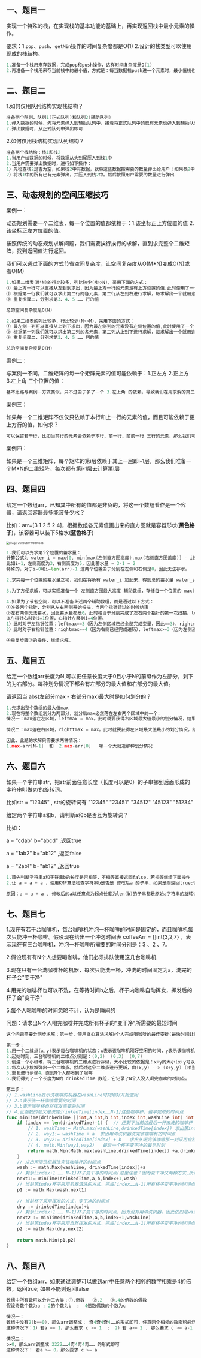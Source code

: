 ## 一、题目一

实现一个特殊的栈，在实现栈的基本功能的基础上，再实现返回栈中最小元素的操作。

要求：1.`pop`、`push`、`getMin`操作的时间复杂度都是O(1)   2.设计的栈类型可以使用现成的栈结构。

```go
1.准备一个栈用来存数据，完成pop和push操作，这样时间复杂度是O(1)
2.再准备一个栈用来存当前栈中的最小值，方式是：每当数据栈push进一个元素时，最小值栈也要push进一个元素，这个元素需要是 min(当前push到数据栈的元素与最小值栈栈顶之间的最小值) ; 每当数据栈pop出一个元素时，最小值栈也要pop出一个元素。这样以来，利用最小值栈可以实现getMin的时间复杂度为O(1)
```

## 二、题目二

1.如何仅用队列结构实现栈结构？

```go
准备两个队列，队列1(正式队列)和队列2(辅助队列)
1.弹入数据的时候，先将元素弹入到辅助队列中，接着将正式队列中的已有元素也弹入到辅助队列中，最后将辅助队列中的元素全部弹出并弹入到正式队列中
2.弹出数据时，从正式队列中弹出即可
```

2.如何仅用栈结构实现队列结构？

```go
准备两个栈结构：栈1和栈2
1.当用户给数据的时候，将数据从头到尾压入到栈1中
2.当用户需要弹出数据时，进行如下操作：
1）先检查栈2是否为空，如果栈2中有数据，就将这些数据按需要的数量弹出给用户；如果栈2中没有数据，进行下面第2）步
2）将栈1中的所有已有元素弹出，并压入到栈2中。然后按照用户需要的数量进行弹出
```



## 三、动态规划的空间压缩技巧

案例一：

动态规划需要一个二维表，每一个位置的值都依赖于：1.该坐标正上方位置的值   2.该坐标正左方位置的值。

按照传统的动态规划求解问题，我们需要挨行挨行的求解，直到求完整个二维矩阵，找到返回值进行返回。

我们可以通过下面的方式节省空间复杂度，让空间复杂度从O(M*N)变成O(N)或者O(M)

```go
1.如果二维表(M*N)的行比较多，列比较少(M>>N)，采用下面的方式：
① 最上方一行可以直接从左到到求出，因为最上方一行的元素没有上方位置的值,此时使用了一个长度为N的数组
② 根据第一行我们就可以求出第二行的各元素，第二行从左到右进行求解，每求解出一个就用这个新值更新N数组对应位置的值，完成后，N数组存储的就是矩阵第二行元素的值
③ 重复步骤二，分别求第3、4、5 …… 行的值

总的空间复杂度是O(N)

2.如果二维表的列比较多，行比较少(N>>M)，采用下面的方式：
① 最左侧一列可以直接从上到下求出，因为最左侧列的元素没有左侧位置的值,此时使用了一个长度为M的数组
② 根据第一列我们就可以求出第二列的各元素，第二列从上到下进行求解，每求解出一个就用这个新值更新M数组对应位置的值，完成后，M数组存储的就是矩阵第二列元素的值
③ 重复步骤二，分别求第3、4、5 …… 列的值

总的空间复杂度是O(M)

```

案例二：

与案例一不同，二维矩阵的每一个矩阵元素的值可能依赖于：1.正左方  2.正上方  3.左上角  三个位置的值：

```go
基本思路与案例一方式类似，只不过由于多了一个 3.左上角 的依赖，导致我们在用求解的第二行去更新N数组时，还需要额外用一个临时变量去保存第一行上一次的值（保留作为左上角的值）
```

案例三：

如果每一个二维矩阵不仅仅只依赖于本行和上一行的元素的值，而且可能依赖于更上方行的值，如何求？

```go
可以保留若干行，比如当前行的元素会依赖于本行、前一行、前前一行 三行的元素，那么我们可以每次使用三行即3*N大小的数组，每次遍历完当前行，都用当前第2行去替换第1行、第1行去替换第0行，空出来的第2行用来求解新的一行。
```

案例四：

如果是一个三维矩阵，每个矩阵的第i层依赖于其上一层即i-1层，那么我们准备一个M*N的二维矩阵，每次都有第i-1层去计算第i层



## 四、题目四

给定一个数组arr，已知其中所有的值都是非负的，将这一个数组看作是一个容器，请返回容器最多能装多少水？

比如：arr=[3 1 2 5 2 4]，根据数组各元素值画出来的直方图就是容器形状(**黑色格子**)，该容器可以装下5格水(**蓝色格子**)

<img src="lesson5.assets/image-20230617193816585.png" alt="image-20230617193816585" style="zoom:50%;" />

```go
1.我们可以先求第i个位置的蓄水量：
计算公式为 water_i = max{0, min[max(左侧直方图高度),max(右侧直方图盖度)] - i位置直方图高度}
比如i=1，左侧高度为3，右侧高度为5，因此蓄水量 = 3-1 = 2
特殊的，对于i=0和i=len(arr)-1 这两个位置由于分别在左侧和右侧是0，因此无法存水。

2.求完每一个位置的蓄水量之和，我们在将所有 water_i 加起来，得到总的蓄水量 water_sum

3.为了方便求解，可以实现准备一个 左侧直方图最大高度 辅助数组，存储每一个位置的 max(左侧直方图高度); 然后再准备一个 右侧直方图最大高度 辅助数组，存储每一个位置的 max(右侧直方图高度)

4.如果为了节省空间，可以不准备上述两个辅助数组，而是通过以下方式：
①准备两个指针，分别从左右两侧开始扫描，当两个指针错过的时候结束
②左右两侧无法蓄水，因此蓄水量都是0。此时相当于分别完成了左右两个指针的第一次扫描，leftmax=3，rightmax=4
③左指针右移到i=1位置，右指针左移到i=4位置。
1）此时对于左指针位置：leftmax==3（因为左侧区域已经全部完成变量，因此==3），rightmax>=4（因为右侧区域还没有遍历完，因此>=4）。那么可知左指针i=1蓄水高度取决于leftmax，因此可以直接求 water_i = 2。完成后左指针++，lefrmax = max(leftmax,1) = leftmax
2）此时对于右指针位置：rightmax==4（因为右侧已经完成遍历），leftmax>=3（因为左侧还没有遍历完）。所以右指针i=4位置不可求。因为i=4位置蓄水高度不取决于右侧，但是左侧还是未知，所以没法求。

④重复步骤③的操作，继续求解。
```



## 五、题目五

给定一个数组arr长度为N,可以把任意长度大于0且小于N的前缀作为左部分，剩下的为右部分。每种划分情况下都会有左部分的最大值和右部分的最大值。

请返回当 abs(左部分max - 右部分max)最大时是如何划分的？

```go
1.先求出整个数组的最大值max
2.现在将整个数组划分为两部分，划分后max必然落在左右两个区域中的一个:
情况一：max落在左区域，leftmax = max。此时就要获得右区域最大值最小的划分情况，结果只有一种：只有当右区域只有一个元素，也就是arr[N-1]时，rightmax与leftmax的差值是最大的（因为如果右区域长度>1,那么导致的rightmax只可能>=arr[N-1]）

情况二：max落在右区域，righttmax = max。此时就要获得左区域最大值最小的划分情况，结果只有一种：只有当左区域只有一个元素，也就是arr[0]时，rightmax与leftmax的差值是最大的（因为如果左区域长度>1,那么导致的leftmax只可能>=arr[0]）

因此，此题的求解只需要求两种情况：
1.max-arr[N-1]  和  2.max-arr[0]   哪一个大就选那种划分情况

```



## 六、题目六

如果一个字符串str，把str前面任意长度（长度可以是0）的子串挪到后面形成的字符串叫做str的旋转词。

比如str = "12345" , str的旋转词有 "12345"   "23451"  "34512"  "45123" "51234"

给定两个字符串a和b，请判断a和b是否互为旋转词？

比如：

a = "cdab" b="abcd" ,返回true

a = "1ab2" b="ab12" ,返回false

a = "2ab1" b="ab12" ,返回true

```go
1.首先判断字符串a和字符串b的长度是否相等，不相等直接返回false，若相等继续下面操作
2.让 a = a + a ，使用KMP算法检查字符串b是否是 修改后a 的子串，如果是则返回true;否则返回false

原因：a = a + a , 修改后的a以任意点为起点长度为len(b)的子串都是原始a字符串的旋转词
```

## 七、题目七

1.现在有若干台咖啡机，每台咖啡机冲泡一杯咖啡的时间是固定的，而且咖啡机每次只能冲一杯咖啡。假设现在给出一个冲泡时间表 coffeeArr = []int{3,2,7}  ，表示现在有三台咖啡机，冲泡一杯咖啡所需要的时间分别是：3 、2 、7。

2.假设现有有N个人想要喝咖啡，他们必须排队使用这几台咖啡机

3.现在只有一台洗咖啡杯的机器，每次只能洗一杯，冲洗的时间固定为a，洗完的杯子会"变干净"

4.用完的咖啡杯也可以不洗，在等待时间b之后，杯子内咖啡自动挥发，挥发后的杯子会"变干净"

5.每个人喝咖啡的时间忽略不计，认为是瞬间的

问题：请求出N个人喝完咖啡并完成所有杯子的"变干净"所需要的最短时间

```go
这个问题需要分两步求解：第一步，使用贪心算法求解N个人完成喝咖啡的最佳安排(最快时间让N个人都喝完咖啡)；第二步，完成第一步后可以得到一个时间表数组，此数组记录者所有人喝完咖啡的时刻，使用暴力递归可以求出最早洗完所有杯子的时刻。

第一步：
1.用一个二维点(x,y)表示每台咖啡机的状态：x表示该咖啡机刚好空闲的时间，y表示该咖啡机冲一杯咖啡需要的时长
2.起始时刻，三台咖啡机的二维点分别是：(0,2)  (0,3)  (0,7)
3.创建一个小根堆，将三台咖啡机的二维点进行存储，大小比较的依据是：x+y的大小(x+y可以表示该咖啡机冲泡下一杯咖啡的时间，因此可以作为贪心策略的基准)
4.每次从小根堆弹出一个二维点。然后对这个二维点进行更新，由(x,y) --> (x+y,y) (相当于某一个人用这台咖啡机进行冲咖啡)。将x+y这个时间点append到drinkedTime数组中，作为此人喝完咖啡的时间点。接着再将更新后的这个二维点重新加入到小根堆中，进行heapify。
5.重复进行步骤4，直到N个人都喝到了咖啡
6.我们得到了一个长度为N的 drinkedTime 数组，它记录了N个人没人喝完咖啡的时间点。

第二步：
// 1.washLine表示洗咖啡的机器在washLine时刻刚好开始空闲
// 2.a表示洗一杯咖啡需要的时间
// 3.b表示咖啡杯自然挥发需要的时间
// 4.此函数的意义是洗完drinkedTime[index……N-1]这些咖啡杯，最早完成的时间点
func minTime(drinkedTime []int,a int,b int,index int,washLine int) int {
    if (index == len(drinkedTime)-1) {  // 还剩下当前这最后一杯未洗的咖啡杯
        // 1. washTime:= Math.max(washLine,drinkedTime[index]) 求出第index咖啡杯开始清洗的时间(清洗机器空闲且咖啡已经喝完)
        // 2. way1:= washTime + a  求出用清洗机器洗完该咖啡杯的时间点
        // 3. way2:= drinkedTime[index] + b   求出从喝完该咖啡那一刻采用自然挥发方式变干净的时间点
        // 4. math.Min(way1,way2)   最后一个杯子变干净的最早时刻
        return math.Min(Math.max(washLine,drinkedTime[index]) +a,drinkedTime[index] + b)
    }
    // 求出用清洗机器洗完该咖啡杯的时间点
    wash := math.Max(washLine, drinkedTime[index])+a 
    // 剩余[index+1 …… N-1]杯子变干净的时间点(这里注意：因为变干净又两种方式,所以next1不一定就比wash晚)
    next1:= minTime(drinkedTime,a,b,index+1,wash)
    // 当前第index杯子采用机器清洗的方式，完成[index……N-1]所有杯子变干净的时间点
    p1 := math.Max(wash,next1)
    
    // 当前杯子采用挥发的方式，变干净的时间点
    dry := drinkedTime[index]+b
    // 剩余[index+1 …… N-1]杯子变干净的时间点，因为没有用清洗机器，因此依旧是washLine
    next2 := minTime(drinkedTime,a,b,index+1,washLine)
    // 当前第index杯子采用自然挥发的方式，完成[index……N-1]所有杯子变干净的时间点
    p2 := math.Max(dry,next2)
    
    return math.Min(p1,p2)
}
```



## 八、题目八

给定一个数组arr，如果通过调整可以做到arr中任意两个相邻的数字相乘是4的倍数，返回true; 如果不能则返回false

```go
数组中所有数可以分为三大类：①.奇数   ②.2   ③.4的倍数的偶数
假设奇数个数为a ; 2的个数为b  ;  4倍数偶数的个数为c

情况一：
数组中没有2(b==0)，那么arr调整成： 奇4奇4奇4……的形式即可，任意两个相邻的数乘积必然是4的倍数
这种情况下：1）若a == 1，那么要求 c >= 1  ;  2）若 a>= 2 , 那么要求 c >= a-1

情况二：
b≠0，那么arr调整成 2222……4奇4奇4奇…… 的形式即可
这种情况下： 若a >= 0，那么要求 c >= a  

```

